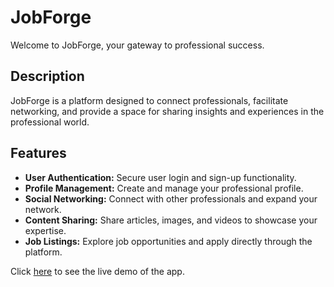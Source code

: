# JobForge

Welcome to JobForge, your gateway to professional success.

## Description

JobForge is a platform designed to connect professionals, facilitate networking, and provide a space for sharing insights and experiences in the professional world.

## Features

- **User Authentication:** Secure user login and sign-up functionality.
- **Profile Management:** Create and manage your professional profile.
- **Social Networking:** Connect with other professionals and expand your network.
- **Content Sharing:** Share articles, images, and videos to showcase your expertise.
- **Job Listings:** Explore job opportunities and apply directly through the platform.

Click [here](https://gurlinkaur23.github.io/job-forge/) to see the live demo of the app.
